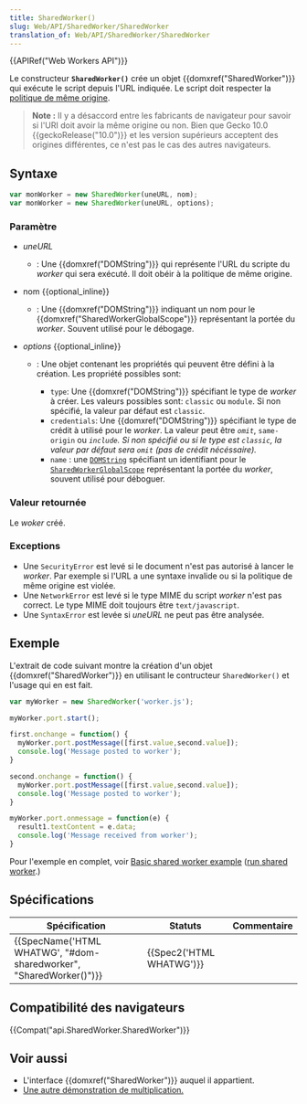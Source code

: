 ```yaml
---
title: SharedWorker()
slug: Web/API/SharedWorker/SharedWorker
translation_of: Web/API/SharedWorker/SharedWorker
---
```

{{APIRef("Web Workers API")}}

Le constructeur **`SharedWorker()`** crée un objet {{domxref("SharedWorker")}} qui exécute le script depuis l'URL indiquée. Le script doit respecter la [politique de même origine](/fr/docs/Web/Security/Same-origin_policy).

> **Note :** Il y a désaccord entre les fabricants de navigateur pour savoir si l'URI doit avoir la même origine ou non. Bien que Gecko 10.0 {{geckoRelease("10.0")}} et les version supérieurs acceptent des origines différentes, ce n'est pas le cas des autres navigateurs.

## Syntaxe

```js
var monWorker = new SharedWorker(uneURL, nom);
var monWorker = new SharedWorker(uneURL, options);
```

### Paramètre

- _uneURL_
  - : Une {{domxref("DOMString")}} qui représente l'URL du scripte du _worker_ qui sera exécuté. Il doit obéir à la politique de même origine.
- nom {{optional_inline}}
  - : Une {{domxref("DOMString")}} indiquant un nom pour le {{domxref("SharedWorkerGlobalScope")}} représentant la portée du _worker_. Souvent utilisé pour le débogage.
- _options_ {{optional_inline}}

  - : Une objet contenant les propriétés qui peuvent être défini à la création. Les propriété possibles sont:

    - `type`: Une {{domxref("DOMString")}} spécifiant le type de _worker_ à créer. Les valeurs possibles sont: `classic` ou `module`. Si non spécifié, la valeur par défaut est `classic`.
    - `credentials`: Une {{domxref("DOMString")}} spécifiant le type de crédit à utilisé pour le _worker_. La valeur peut être _`omit`_, `same-origin` ou _`include`. Si non spécifié ou si le type est `classic`, la valeur par défaut sera `omit` (pas de crédit nécéssaire)._
    - `name`&nbsp;: une [`DOMString`](/fr/docs/Web/API/DOMString) spécifiant un identifiant pour le [`SharedWorkerGlobalScope`](/fr/docs/Web/API/SharedWorkerGlobalScope) représentant la portée du _worker_, souvent utilisé pour déboguer.

### Valeur retournée

Le _woker_ créé.

### Exceptions

- Une `SecurityError` est levé si le document n'est pas autorisé à lancer le _worker_. Par exemple si l'URL a une syntaxe invalide ou si la politique de même origine est violée.
- Une `NetworkError` est levé si le type MIME du script _worker_ n'est pas correct. Le type MIME doit toujours être `text/javascript`.
- Une `SyntaxError` est levée si _uneURL_ ne peut pas être analysée.

## Exemple

L'extrait de code suivant montre la création d'un objet {{domxref("SharedWorker")}} en utilisant le contructeur `SharedWorker()` et l'usage qui en est fait.

```js
var myWorker = new SharedWorker('worker.js');

myWorker.port.start();

first.onchange = function() {
  myWorker.port.postMessage([first.value,second.value]);
  console.log('Message posted to worker');
}

second.onchange = function() {
  myWorker.port.postMessage([first.value,second.value]);
  console.log('Message posted to worker');
}

myWorker.port.onmessage = function(e) {
  result1.textContent = e.data;
  console.log('Message received from worker');
}
```

Pour l'exemple en complet, voir [Basic shared worker example](https://github.com/mdn/simple-shared-worker) ([run shared worker](http://mdn.github.io/simple-shared-worker/).)

## Spécifications

| Spécification                                                                            | Statuts                          | Commentaire |
| ---------------------------------------------------------------------------------------- | -------------------------------- | ----------- |
| {{SpecName('HTML WHATWG', "#dom-sharedworker", "SharedWorker()")}} | {{Spec2('HTML WHATWG')}} |             |

## Compatibilité des navigateurs

{{Compat("api.SharedWorker.SharedWorker")}}

## Voir aussi

- L'interface {{domxref("SharedWorker")}} auquel il appartient.
- [Une autre démonstration de multiplication.](https://anlexn.github.io/shared-worker-mdn/)
